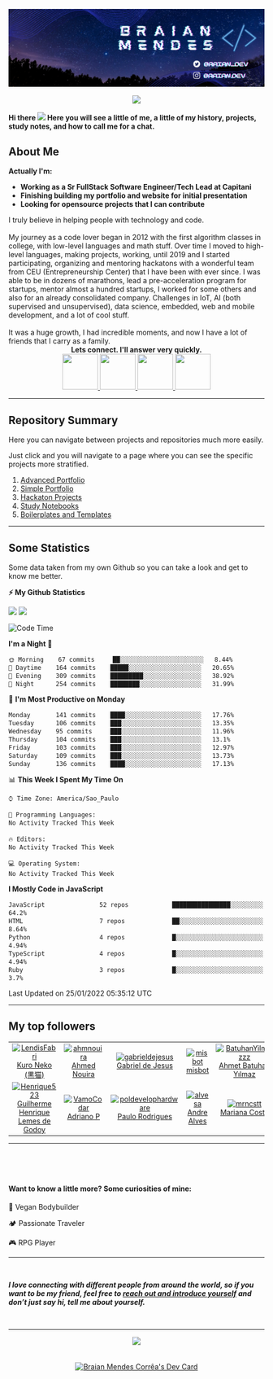 <!-- SECTION 01: BANNER -->
![Banner](https://github.com/BraianMendes/BraianMendes/blob/master/src/assets/banner.png)

<!-- RETRO VISITOR COUNTER -->  
<p align="center">   
  <img src="https://profile-counter.glitch.me/BraianMendes/count.svg" />  
</p>


<!-- SECTION 02: Welcome Message -->
<div>
<b>Hi there <img src="https://media.giphy.com/media/hvRJCLFzcasrR4ia7z/giphy.gif" width="25px"> Here you will see a little of me, a little of my history, projects, study notes, and how to call me for a chat.</b>

<h2>About Me</h2>

<b>Actually I'm:</b>
<ul>
	<li><b>Working as a Sr FullStack Software Engineer/Tech Lead at Capitani</b></li>
	<li><b>Finishing building my portfolio and website for initial presentation</b></li>
	<li><b>Looking for opensource projects that I can contribute</b></li>
</ul>
I truly believe in helping people with technology and code. <br><br>
My journey as a code lover began in 2012 with the first algorithm classes in college, with low-level languages
and math stuff. Over time I moved to high-level languages, making projects, working, until 2019 and I started participating, organizing and mentoring hackatons with a wonderful team from CEU (Entrepreneurship Center) that I have been with ever since. I was able to be in dozens of marathons, lead a pre-acceleration program for startups, mentor almost a hundred startups, I worked for some others and also for an already consolidated company. Challenges in IoT, AI (both supervised and unsupervised), data science, embedded, web and mobile development, and a lot of cool stuff. <br><br>
It was a huge growth, I had incredible moments, and now I have a lot of friends that I carry as a family.

<div align="center"><b>Lets connect. I'll answer very quickly.</b></div>

<div align="center">
	<a href="https://www.linkedin.com/in/braianmendes/" target="_blank">
		<img 
			src="https://i.imgur.com/oxxxdYo.png" 
			width="70"
			height="70"
		/>
	</a>
	<a href="https://www.facebook.com/braian.mendes.1/" target="_blank">
		<img 
			src="https://i.imgur.com/P6F5gva.png" 
			width="70"
			height="70"
		/>
	</a>
	</a>
	<a href="https://www.instagram.com/braian_dev/" target="_blank">
		<img 
			src="https://i.imgur.com/3mfyOFB.png" 
			width="70"
			height="70"
		/>
	</a>
	</a>
	<a href="https://twitter.com/braian_dev" target="_blank">
		<img 
			src="https://i.imgur.com/rT5em0p.png" 
			width="70"
			height="70"
		/>
	</a>
</div>

---
<!-- SECTION 03: SUMMARY -->

<h2>Repository Summary</h2>

<p>Here you can navigate between projects and repositories much more easily.</p>
<p>Just click and you will navigate to a page where you can see the specific projects more stratified.</p>
<ol>
	<li><a href="https://github.com/BraianMendes/BraianMendes/blob/master/summary/advanced.md">Advanced Portfolio</a></li>
	<li><a href="https://github.com/BraianMendes/BraianMendes/blob/master/summary/simple.md">Simple Portfolio</a></li>
	<li><a href="https://github.com/BraianMendes/BraianMendes/blob/master/summary/hackaton.md">Hackaton Projects</a></li>
	<li><a href="https://github.com/BraianMendes/BraianMendes/blob/master/summary/study.md">Study Notebooks</a></li>
	<li><a href="https://github.com/BraianMendes/BraianMendes/blob/master/summary/boilerplate.md">Boilerplates and Templates</a></li>
</ol>


---

<h2>
Some Statistics
</h2>

<p>Some data taken from my own Github so you can take a look and get to know me better.</p>

<!-- GitHub stats -->
<b>⚡ My Github Statistics</b>

<p>  
<!-- GitHub Stats -->  
<img height="180em" src="https://github-readme-stats.vercel.app/api?username=BraianMendes&show_icons=true&hide_border=true&title_color=fff&icon_color=79ff97&text_color=9f9f9f&bg_color=151515" />

<!-- Most Used Languages -->
<img height="180em" src="https://github-readme-stats.vercel.app/api/top-langs/?username=BraianMendes&exclude_repo=&show_icons=true&hide_border=true&layout=compact&langs_count=8&title_color=fff&icon_color=79ff97&text_color=9f9f9f&bg_color=151515"/>  
</p>

</div>

<!--START_SECTION:waka-->
![Code Time](http://img.shields.io/badge/Code%20Time-146%20hrs%2015%20mins-blue)

**I'm a Night 🦉** 

```text
🌞 Morning    67 commits     ██░░░░░░░░░░░░░░░░░░░░░░░   8.44% 
🌆 Daytime    164 commits    █████░░░░░░░░░░░░░░░░░░░░   20.65% 
🌃 Evening    309 commits    █████████░░░░░░░░░░░░░░░░   38.92% 
🌙 Night      254 commits    ████████░░░░░░░░░░░░░░░░░   31.99%

```
📅 **I'm Most Productive on Monday** 

```text
Monday       141 commits    ████░░░░░░░░░░░░░░░░░░░░░   17.76% 
Tuesday      106 commits    ███░░░░░░░░░░░░░░░░░░░░░░   13.35% 
Wednesday    95 commits     ███░░░░░░░░░░░░░░░░░░░░░░   11.96% 
Thursday     104 commits    ███░░░░░░░░░░░░░░░░░░░░░░   13.1% 
Friday       103 commits    ███░░░░░░░░░░░░░░░░░░░░░░   12.97% 
Saturday     109 commits    ███░░░░░░░░░░░░░░░░░░░░░░   13.73% 
Sunday       136 commits    ████░░░░░░░░░░░░░░░░░░░░░   17.13%

```


📊 **This Week I Spent My Time On** 

```text
⌚︎ Time Zone: America/Sao_Paulo

💬 Programming Languages: 
No Activity Tracked This Week

🔥 Editors: 
No Activity Tracked This Week

💻 Operating System: 
No Activity Tracked This Week

```

**I Mostly Code in JavaScript** 

```text
JavaScript               52 repos            ████████████████░░░░░░░░░   64.2% 
HTML                     7 repos             ██░░░░░░░░░░░░░░░░░░░░░░░   8.64% 
Python                   4 repos             █░░░░░░░░░░░░░░░░░░░░░░░░   4.94% 
TypeScript               4 repos             █░░░░░░░░░░░░░░░░░░░░░░░░   4.94% 
Ruby                     3 repos             █░░░░░░░░░░░░░░░░░░░░░░░░   3.7%

```



 Last Updated on 25/01/2022 05:35:12 UTC
<!--END_SECTION:waka-->

<!-- ![Braian Mendes's GitHub Stats](https://github-readme-stats.vercel.app/api?username=BraianMendes&show_icons=true&title_color=fff&icon_color=79ff97&text_color=9f9f9f&bg_color=151515) -->

---

<h2> My top followers  </h2>
<!--START_SECTION:top-followers-->
<table>
  <tr>
    <td align="center">  
      <a href="https://github.com/LendisFabri">  
        <img src="https://avatars2.githubusercontent.com/u/16249870" width="100px;" alt="LendisFabri"/>  
      </a>  
      <br />  
      <a href="https://github.com/LendisFabri">Kuro Neko (黒猫)</a>  
    </td>  
    <td align="center">  
      <a href="https://github.com/ahmnouira">  
        <img src="https://avatars2.githubusercontent.com/u/31603793" width="100px;" alt="ahmnouira"/>  
      </a>  
      <br />  
      <a href="https://github.com/ahmnouira">Ahmed Nouira</a>  
    </td>  
    <td align="center">  
      <a href="https://github.com/gabrieldejesus">  
        <img src="https://avatars2.githubusercontent.com/u/59370348" width="100px;" alt="gabrieldejesus"/>  
      </a>  
      <br />  
      <a href="https://github.com/gabrieldejesus">Gabriel de Jesus</a>  
    </td>  
    <td align="center">  
      <a href="https://github.com/misbot">  
        <img src="https://avatars2.githubusercontent.com/u/57812173" width="100px;" alt="misbot"/>  
      </a>  
      <br />  
      <a href="https://github.com/misbot">misbot</a>  
    </td>  
    <td align="center">  
      <a href="https://github.com/BatuhanYilmazzz">  
        <img src="https://avatars2.githubusercontent.com/u/54447779" width="100px;" alt="BatuhanYilmazzz"/>  
      </a>  
      <br />  
      <a href="https://github.com/BatuhanYilmazzz">Ahmet Batuhan Yılmaz</a>  
    </td>  
    <td align="center">  
      <a href="https://github.com/Oucema90">  
        <img src="https://avatars2.githubusercontent.com/u/6604864" width="100px;" alt="Oucema90"/>  
      </a>  
      <br />  
      <a href="https://github.com/Oucema90">Oucema Zitoun</a>  
    </td>  
    <td align="center">  
      <a href="https://github.com/viniciusfinger">  
        <img src="https://avatars2.githubusercontent.com/u/51798742" width="100px;" alt="viniciusfinger"/>  
      </a>  
      <br />  
      <a href="https://github.com/viniciusfinger">Vinicius Finger</a>  
    </td>  
  </tr>
  <tr>
    <td align="center">  
      <a href="https://github.com/Henrique523">  
        <img src="https://avatars2.githubusercontent.com/u/60272764" width="100px;" alt="Henrique523"/>  
      </a>  
      <br />  
      <a href="https://github.com/Henrique523">Guilherme Henrique Lemes de Godoy</a>  
    </td>  
    <td align="center">  
      <a href="https://github.com/VamoCodar">  
        <img src="https://avatars2.githubusercontent.com/u/51723157" width="100px;" alt="VamoCodar"/>  
      </a>  
      <br />  
      <a href="https://github.com/VamoCodar">Adriano P</a>  
    </td>  
    <td align="center">  
      <a href="https://github.com/poldevelophardware">  
        <img src="https://avatars2.githubusercontent.com/u/41173170" width="100px;" alt="poldevelophardware"/>  
      </a>  
      <br />  
      <a href="https://github.com/poldevelophardware">Paulo Rodrigues</a>  
    </td>  
    <td align="center">  
      <a href="https://github.com/alvesa">  
        <img src="https://avatars2.githubusercontent.com/u/29579436" width="100px;" alt="alvesa"/>  
      </a>  
      <br />  
      <a href="https://github.com/alvesa">Andre Alves</a>  
    </td>  
    <td align="center">  
      <a href="https://github.com/mrncstt">  
        <img src="https://avatars2.githubusercontent.com/u/14565450" width="100px;" alt="mrncstt"/>  
      </a>  
      <br />  
      <a href="https://github.com/mrncstt">Mariana Costa</a>  
    </td>  
    <td align="center">  
      <a href="https://github.com/webwizard99">  
        <img src="https://avatars2.githubusercontent.com/u/35019318" width="100px;" alt="webwizard99"/>  
      </a>  
      <br />  
      <a href="https://github.com/webwizard99">Michael Bragg</a>  
    </td>  
    <td align="center">  
      <a href="https://github.com/walisom360">  
        <img src="https://avatars2.githubusercontent.com/u/45033721" width="100px;" alt="walisom360"/>  
      </a>  
      <br />  
      <a href="https://github.com/walisom360">walisonmatheus</a>  
    </td>  
  </tr>
</table>
<!--END_SECTION:top-followers-->

---

<h4 style="margin-top: 5rem">
Want to know a little more? Some curiosities of mine:
</h4>

:apple: Vegan Bodybuilder

:camping: Passionate Traveler

:video_game: RPG Player

---

<br>
<em><b><p> I love connecting with different people from around the world, so if you want to be my friend, feel free to <a href="https://twitter.com/braian_dev">reach out and introduce yourself</a> and don’t just say hi, tell me about yourself. </p></b></em>
<br>

---

<div  align="center" style="display: flex;  align-items: center;  justify-content: center;" >
<img src="https://media.giphy.com/media/26FmQ6EOvLxp6cWyY/giphy.gif" style="margin: 0 auto" align="center">
</div>

<br>
<br>

<div  align="center" style="display: flex;  align-items: center;  justify-content: center;" >
<a href="https://app.daily.dev/BraianMendes"><img src="https://api.daily.dev/devcards/1de7b7effad6466f9d2b83be22810ff0.png?r=8l3" width="400" alt="Braian Mendes Corrêa's Dev Card"/></a>
</div>
	
<!-- OLD CODE/FOR FUTURE USE -->
<!-- ---
<h3 align="left">Languages and Tools:</h3>
<p align="left">
	<a href="https://developer.mozilla.org/en-US/docs/Web/JavaScript" target="_blank"> <img src="https://raw.githubusercontent.com/devicons/devicon/master/icons/javascript/javascript-original.svg" alt="javascript" width="40" height="40"/> </a>
	<a href="https://www.typescriptlang.org/" target="_blank"> <img src="https://raw.githubusercontent.com/devicons/devicon/master/icons/typescript/typescript-original.svg" alt="typescript" width="40" height="40"/> </a>
	<a href="https://reactjs.org/" target="_blank"> <img src="https://raw.githubusercontent.com/devicons/devicon/master/icons/react/react-original-wordmark.svg" alt="react" width="40" height="40"/> </a>
	<a href="https://redux.js.org" target="_blank"> <img src="https://raw.githubusercontent.com/devicons/devicon/master/icons/redux/redux-original.svg" alt="redux" width="40" height="40"/> </a>
	<a href="https://reactnative.dev/" target="_blank"> <img src="https://reactnative.dev/img/header_logo.svg" alt="reactnative" width="40" height="40"/> </a>
	<a href="https://www.electronjs.org" target="_blank"> <img src="https://raw.githubusercontent.com/devicons/devicon/master/icons/electron/electron-original.svg" alt="electron" width="40" height="40"/> </a>
	<a href="https://nextjs.org/" target="_blank"> <img src="https://cdn.worldvectorlogo.com/logos/nextjs-3.svg" alt="nextjs" width="40" height="40"/> </a>
	<a href="https://www.gatsbyjs.com/" target="_blank"> <img src="https://www.vectorlogo.zone/logos/gatsbyjs/gatsbyjs-icon.svg" alt="gatsby" width="40" height="40"/> </a>
	<a href="https://angular.io" target="_blank"> <img src="https://raw.githubusercontent.com/devicons/devicon/master/icons/angularjs/angularjs-original-wordmark.svg" alt="angularjs" width="40" height="40"/> </a>
	<a href="https://ionicframework.com" target="_blank"> <img src="https://upload.wikimedia.org/wikipedia/commons/d/d1/Ionic_Logo.svg" alt="ionic" width="40" height="40"/> </a>
	<a href="https://vuejs.org/" target="_blank"> <img src="https://raw.githubusercontent.com/devicons/devicon/master/icons/vuejs/vuejs-original-wordmark.svg" alt="vuejs" width="40" height="40"/> </a>
	<a href="https://vuetifyjs.com/en/" target="_blank"> <img src="https://bestofjs.org/logos/vuetify.svg" alt="vuetify" width="40" height="40"/> </a>
	<a href="https://svelte.dev" target="_blank"> <img src="https://upload.wikimedia.org/wikipedia/commons/1/1b/Svelte_Logo.svg" alt="svelte" width="40" height="40"/> </a>
	<a href="https://babeljs.io/" target="_blank"> <img src="https://www.vectorlogo.zone/logos/babeljs/babeljs-icon.svg" alt="babel" width="40" height="40"/> </a>
	<a href="https://gulpjs.com" target="_blank"> <img src="https://raw.githubusercontent.com/devicons/devicon/master/icons/gulp/gulp-plain.svg" alt="gulp" width="40" height="40"/> </a>
	<a href="https://nodejs.org" target="_blank"> <img src="https://raw.githubusercontent.com/devicons/devicon/master/icons/nodejs/nodejs-original-wordmark.svg" alt="nodejs" width="40" height="40"/> </a>
	<a href="https://expressjs.com" target="_blank"> <img src="https://raw.githubusercontent.com/devicons/devicon/master/icons/express/express-original-wordmark.svg" alt="express" width="40" height="40"/> </a>
	<a href="https://www.mongodb.com/" target="_blank"> <img src="https://raw.githubusercontent.com/devicons/devicon/master/icons/mongodb/mongodb-original-wordmark.svg" alt="mongodb" width="40" height="40"/> </a>
	<a href="https://mariadb.org/" target="_blank"> <img src="https://www.vectorlogo.zone/logos/mariadb/mariadb-icon.svg" alt="mariadb" width="40" height="40"/> </a>
	<br>
		<a href="https://www.w3.org/html/" target="_blank"> <img src="https://raw.githubusercontent.com/devicons/devicon/master/icons/html5/html5-original-wordmark.svg" alt="html5" width="40" height="40"/> </a>
	<a href="https://www.w3schools.com/css/" target="_blank"> <img src="https://raw.githubusercontent.com/devicons/devicon/master/icons/css3/css3-original-wordmark.svg" alt="css3" width="40" height="40"/> </a>
	<a href="https://getbootstrap.com" target="_blank"> <img src="https://raw.githubusercontent.com/devicons/devicon/master/icons/bootstrap/bootstrap-plain-wordmark.svg" alt="bootstrap" width="40" height="40"/> </a>
	<a href="https://bulma.io/" target="_blank"> <img src="https://raw.githubusercontent.com/gilbarbara/logos/804dc257b59e144eaca5bc6ffd16949752c6f789/logos/bulma.svg" alt="bulma" width="40" height="40"/> </a>
	<a href="https://materializecss.com/" target="_blank"> <img src="https://raw.githubusercontent.com/prplx/svg-logos/5585531d45d294869c4eaab4d7cf2e9c167710a9/svg/materialize.svg" alt="materialize" width="40" height="40"/> </a>
	<a href="https://sass-lang.com" target="_blank"> <img src="https://raw.githubusercontent.com/devicons/devicon/master/icons/sass/sass-original.svg" alt="sass" width="40" height="40"/> </a>
	<a href="https://tailwindcss.com/" target="_blank"> <img src="https://www.vectorlogo.zone/logos/tailwindcss/tailwindcss-icon.svg" alt="tailwind" width="40" height="40"/> </a>
	<a href="https://webpack.js.org" target="_blank"> <img src="https://raw.githubusercontent.com/devicons/devicon/d00d0969292a6569d45b06d3f350f463a0107b0d/icons/webpack/webpack-original-wordmark.svg" alt="webpack" width="40" height="40"/> </a>
	<a href="https://www.php.net" target="_blank"> <img src="https://raw.githubusercontent.com/devicons/devicon/master/icons/php/php-original.svg" alt="php" width="40" height="40"/> </a>
	<a href="https://laravel.com/" target="_blank"> <img src="https://raw.githubusercontent.com/devicons/devicon/master/icons/laravel/laravel-plain-wordmark.svg" alt="laravel" width="40" height="40"/> </a>
	<a href="https://symfony.com" target="_blank"> <img src="https://symfony.com/logos/symfony_black_03.svg" alt="symfony" width="40" height="40"/> </a>
	<a href="https://codeigniter.com" target="_blank"> <img src="https://cdn.worldvectorlogo.com/logos/codeigniter.svg" alt="codeigniter" width="40" height="40"/> </a>
	<a href="https://www.mysql.com/" target="_blank"> <img src="https://raw.githubusercontent.com/devicons/devicon/master/icons/mysql/mysql-original-wordmark.svg" alt="mysql" width="40" height="40"/> </a>
	<a href="https://www.postgresql.org" target="_blank"> <img src="https://raw.githubusercontent.com/devicons/devicon/master/icons/postgresql/postgresql-original-wordmark.svg" alt="postgresql" width="40" height="40"/> </a>
	<a href="https://www.sqlite.org/" target="_blank"> <img src="https://www.vectorlogo.zone/logos/sqlite/sqlite-icon.svg" alt="sqlite" width="40" height="40"/> </a>
	<a href="https://redis.io" target="_blank"> <img src="https://raw.githubusercontent.com/devicons/devicon/master/icons/redis/redis-original-wordmark.svg" alt="redis" width="40" height="40"/> </a>
	<a href="https://graphql.org" target="_blank"> <img src="https://www.vectorlogo.zone/logos/graphql/graphql-icon.svg" alt="graphql" width="40" height="40"/> </a>
	<a href="https://kafka.apache.org/" target="_blank"> <img src="https://www.vectorlogo.zone/logos/apache_kafka/apache_kafka-icon.svg" alt="kafka" width="40" height="40"/> </a>
	<a href="https://www.nginx.com" target="_blank"> <img src="https://raw.githubusercontent.com/devicons/devicon/master/icons/nginx/nginx-original.svg" alt="nginx" width="40" height="40"/> </a>
	<br>
		<a href="https://www.w3schools.com/cpp/" target="_blank"> <img src="https://raw.githubusercontent.com/devicons/devicon/master/icons/cplusplus/cplusplus-original.svg" alt="cplusplus" width="40" height="40"/> </a>
	<a href="https://www.w3schools.com/cs/" target="_blank"> <img src="https://raw.githubusercontent.com/devicons/devicon/master/icons/csharp/csharp-original.svg" alt="csharp" width="40" height="40"/> </a>
	<a href="https://www.arduino.cc/" target="_blank"> <img src="https://cdn.worldvectorlogo.com/logos/arduino-1.svg" alt="arduino" width="40" height="40"/> </a>
	<a href="https://unity.com/" target="_blank"> <img src="https://www.vectorlogo.zone/logos/unity3d/unity3d-icon.svg" alt="unity" width="40" height="40"/> </a>
	<a href="https://unrealengine.com/" target="_blank"> <img src="https://raw.githubusercontent.com/kenangundogan/fontisto/036b7eca71aab1bef8e6a0518f7329f13ed62f6b/icons/svg/brand/unreal-engine.svg" alt="unreal" width="40" height="40"/> </a>
	<a href="https://elixir-lang.org" target="_blank"> <img src="https://www.vectorlogo.zone/logos/elixir-lang/elixir-lang-icon.svg" alt="elixir" width="40" height="40"/> </a> <a href="https://www.erlang.org/" target="_blank"> <img src="https://www.vectorlogo.zone/logos/erlang/erlang-official.svg" alt="erlang" width="40" height="40"/> </a>
	<a href="https://golang.org" target="_blank"> <img src="https://raw.githubusercontent.com/devicons/devicon/master/icons/go/go-original.svg" alt="go" width="40" height="40"/> </a>
	<a href="https://www.python.org" target="_blank"> <img src="https://raw.githubusercontent.com/devicons/devicon/master/icons/python/python-original.svg" alt="python" width="40" height="40"/> </a>
	<a href="https://flask.palletsprojects.com/" target="_blank"> <img src="https://www.vectorlogo.zone/logos/pocoo_flask/pocoo_flask-icon.svg" alt="flask" width="40" height="40"/> </a>
	<a href="https://www.djangoproject.com/" target="_blank"> <img src="https://raw.githubusercontent.com/devicons/devicon/master/icons/django/django-original.svg" alt="django" width="40" height="40"/> </a>
	<a href="https://opencv.org/" target="_blank"> <img src="https://www.vectorlogo.zone/logos/opencv/opencv-icon.svg" alt="opencv" width="40" height="40"/> </a>
	<a href="https://pytorch.org/" target="_blank"> <img src="https://www.vectorlogo.zone/logos/pytorch/pytorch-icon.svg" alt="pytorch" width="40" height="40"/> </a>
	<a href="https://scikit-learn.org/" target="_blank"> <img src="https://upload.wikimedia.org/wikipedia/commons/0/05/Scikit_learn_logo_small.svg" alt="scikit_learn" width="40" height="40"/> </a>
	<a href="https://www.tensorflow.org" target="_blank"> <img src="https://www.vectorlogo.zone/logos/tensorflow/tensorflow-icon.svg" alt="tensorflow" width="40" height="40"/> </a>
		<a href="https://www.mathworks.com/" target="_blank"> <img src="https://raw.githubusercontent.com/simple-icons/simple-icons/master/icons/mathworks.svg" alt="matlab" width="40" height="40"/> </a>
	<br>
	<a href="https://dart.dev" target="_blank"> <img src="https://www.vectorlogo.zone/logos/dartlang/dartlang-icon.svg" alt="dart" width="40" height="40"/> </a>
	<a href="https://flutter.dev" target="_blank"> <img src="https://www.vectorlogo.zone/logos/flutterio/flutterio-icon.svg" alt="flutter" width="40" height="40"/> </a>
	<a href="https://developer.android.com" target="_blank"> <img src="https://raw.githubusercontent.com/devicons/devicon/master/icons/android/android-original-wordmark.svg" alt="android" width="40" height="40"/> </a>
	<a href="https://kotlinlang.org" target="_blank"> <img src="https://www.vectorlogo.zone/logos/kotlinlang/kotlinlang-icon.svg" alt="kotlin" width="40" height="40"/> </a>
	<a href="https://aws.amazon.com" target="_blank"> <img src="https://raw.githubusercontent.com/devicons/devicon/master/icons/amazonwebservices/amazonwebservices-original-wordmark.svg" alt="aws" width="40" height="40"/> </a>
	<a href="https://aws.amazon.com/amplify/" target="_blank"> <img src="https://docs.amplify.aws/assets/logo-dark.svg" alt="amplify" width="40" height="40"/> </a>
	<a href="https://azure.microsoft.com/en-in/" target="_blank"> <img src="https://www.vectorlogo.zone/logos/microsoft_azure/microsoft_azure-icon.svg" alt="azure" width="40" height="40"/> </a>
	<a href="https://www.gnu.org/software/bash/" target="_blank"> <img src="https://www.vectorlogo.zone/logos/gnu_bash/gnu_bash-icon.svg" alt="bash" width="40" height="40"/> </a>
	<a href="https://circleci.com" target="_blank"> <img src="https://www.vectorlogo.zone/logos/circleci/circleci-icon.svg" alt="circleci" width="40" height="40"/> </a>
	<a href="https://www.docker.com/" target="_blank"> <img src="https://raw.githubusercontent.com/devicons/devicon/master/icons/docker/docker-original-wordmark.svg" alt="docker" width="40" height="40"/> </a>
	<a href="https://cloud.google.com" target="_blank"> <img src="https://www.vectorlogo.zone/logos/google_cloud/google_cloud-icon.svg" alt="gcp" width="40" height="40"/> </a>
	<a href="https://www.jenkins.io" target="_blank"> <img src="https://www.vectorlogo.zone/logos/jenkins/jenkins-icon.svg" alt="jenkins" width="40" height="40"/> </a>
	<a href="https://kubernetes.io" target="_blank"> <img src="https://www.vectorlogo.zone/logos/kubernetes/kubernetes-icon.svg" alt="kubernetes" width="40" height="40"/> </a>
	<a href="https://travis-ci.org" target="_blank"> <img src="https://www.vectorlogo.zone/logos/travis-ci/travis-ci-icon.svg" alt="travisci" width="40" height="40"/> </a>
	<a href="https://www.vagrantup.com/" target="_blank"> <img src="https://www.vectorlogo.zone/logos/vagrantup/vagrantup-icon.svg" alt="vagrant" width="40" height="40"/> </a>
	<br>
	<a href="https://www.ruby-lang.org/en/" target="_blank"> <img src="https://raw.githubusercontent.com/devicons/devicon/master/icons/ruby/ruby-original.svg" alt="ruby" width="40" height="40"/> </a>
	 <a href="https://rubyonrails.org" target="_blank"> <img src="https://raw.githubusercontent.com/devicons/devicon/master/icons/rails/rails-original-wordmark.svg" alt="rails" width="40" height="40"/> </a>
		<a href="https://jekyllrb.com/" target="_blank"> <img src="https://www.vectorlogo.zone/logos/jekyllrb/jekyllrb-icon.svg" alt="jekyll" width="40" height="40"/> </a>
	<a href="https://firebase.google.com/" target="_blank"> <img src="https://www.vectorlogo.zone/logos/firebase/firebase-icon.svg" alt="firebase" width="40" height="40"/> </a>
	<a href="https://heroku.com" target="_blank"> <img src="https://www.vectorlogo.zone/logos/heroku/heroku-icon.svg" alt="heroku" width="40" height="40"/> </a>
	<a href="https://www.adobe.com/in/products/illustrator.html" target="_blank"> <img src="https://www.vectorlogo.zone/logos/adobe_illustrator/adobe_illustrator-icon.svg" alt="illustrator" width="40" height="40"/> </a>
	<a href="https://www.photoshop.com/en" target="_blank"> <img src="https://raw.githubusercontent.com/devicons/devicon/master/icons/photoshop/photoshop-line.svg" alt="photoshop" width="40" height="40"/> </a>
	<a href="https://www.adobe.com/products/xd.html" target="_blank"> <img src="https://cdn.worldvectorlogo.com/logos/adobe-xd.svg" alt="xd" width="40" height="40"/> </a>
		<a href="https://www.figma.com/" target="_blank"> <img src="https://www.vectorlogo.zone/logos/figma/figma-icon.svg" alt="figma" width="40" height="40"/> </a>
	<a href="https://postman.com" target="_blank"> <img src="https://www.vectorlogo.zone/logos/getpostman/getpostman-icon.svg" alt="postman" width="40" height="40"/> </a>
	<a href="https://git-scm.com/" target="_blank"> <img src="https://www.vectorlogo.zone/logos/git-scm/git-scm-icon.svg" alt="git" width="40" height="40"/> </a>
	<a href="https://www.linux.org/" target="_blank"> <img src="https://raw.githubusercontent.com/devicons/devicon/master/icons/linux/linux-original.svg" alt="linux" width="40" height="40"/> </a>
	<br>
</p> -->

<!-- 👉 <a href="https://www.linkedin.com/in/braianmendes/">Linkedin</a>
👉 <a href="https://stackoverflow.com/users/12264893/braianmendes">StackOverflow</a>
👉 <a href="https://stackexchange.com/users/16956678/braianmendes">StackExchange</a> -->

